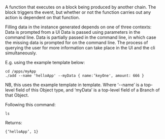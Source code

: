 A function that executes on a block being produced by another chain.  The block triggers the event, but whether or not the function carries out any action is dependent on that function.

Filling data in the instance generated depends on one of three contexts:
Data is prompted from a UI
Data is passed using parameters in the command line.
Data is partially passed in the command line, in which case the missing data is prompted for on the command line.
The process of querying the user for more information can take place in the UI and the cli simultaneously.

E.g. using the example template below:


    cd /apps/myApp
    ./add --name 'helloApp' --myData { name:‘keyOne', amount: 666 } 

NB, this uses the example template in template.
Where ‘--name’ is a top-level field of this Object type, and ‘myData’ is a top-level field of a Branch of that Object.

Following this command:

    ls

Returns: 
     
    {‘helloApp’, 1}
